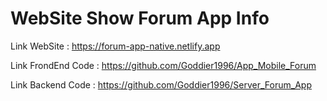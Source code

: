 # WebSite Show Forum App Info

Link WebSite : https://forum-app-native.netlify.app

Link FrondEnd Code : https://github.com/Goddier1996/App_Mobile_Forum

Link Backend Code : https://github.com/Goddier1996/Server_Forum_App
 
 
  

